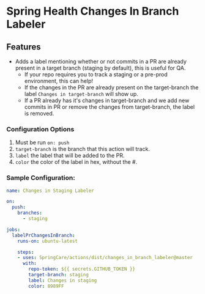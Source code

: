 # Spring Health Changes In Branch Labeler

## Features

- Adds a label mentioning whether or not commits in a PR are already present in a target branch (staging by default), this is useful for QA.
    - If your repo requires you to track a staging or a pre-prod environment, this can help!
    - If the changes in the PR are already present on the target-branch the label `Changes in target-branch` will show up.
    - If a PR already has it's changes in target-branch and we add new commits in PR or remove the changes from target-branch, the label is removed.

### Configuration Options

1. Must be run `on: push`
2. `target-branch` is the branch that this action will track.
3. `label` the label that will be added to the PR.
4. `color` the color of the label in hex, without the #.

### Sample Configuration:

```yml
name: Changes in Staging Labeler

on:
  push:
    branches:
      - staging

jobs:
  labelPrChangesInBranch:
    runs-on: ubuntu-latest

    steps:
    - uses: SpringCare/actions/dist/changes_in_branch_labeler@master
      with:
        repo-token: ${{ secrets.GITHUB_TOKEN }}
        target-branch: staging
        label: Changes in staging
        color: 8989FF

```
